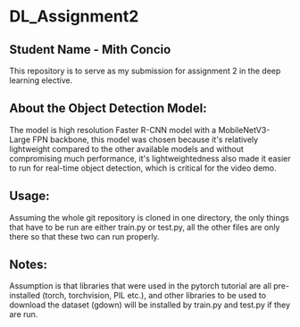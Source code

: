 # DL_Assignment2

## Student Name - Mith Concio

This repository is to serve as my submission for assignment 2 in the deep learning elective.

## About the Object Detection Model:
The model is high resolution Faster R-CNN model with a MobileNetV3-Large FPN backbone, this model was chosen because it's relatively lightweight compared to the other available models and without compromising much performance, it's lightweightedness also made it easier to run for real-time object detection, which is critical for the video demo.

## Usage:
Assuming the whole git repository is cloned in one directory, the only things that have to be run are either train.py or test.py, all the other files are only there so that these two can run properly.

## Notes:
Assumption is that libraries that were used in the pytorch tutorial are all pre-installed (torch, torchvision, PIL etc.), and other libraries to be used to download the dataset (gdown) will be installed by train.py and test.py if they are run.



